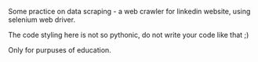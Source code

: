 Some practice on data scraping - a web crawler for linkedin website, using selenium web driver.

The code styling here is not so pythonic, do not write your code like that ;)

Only for purpuses of education.
